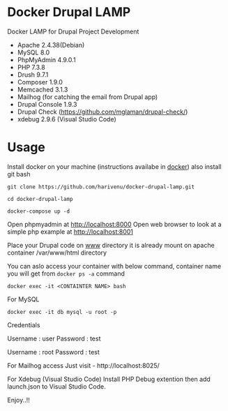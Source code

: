 # Docker Drupal LAMP

Docker LAMP for Drupal Project Development

* Apache 2.4.38(Debian)
* MySQL 8.0
* PhpMyAdmin 4.9.0.1
* PHP 7.3.8
* Drush 9.7.1
* Composer 1.9.0
* Memcached 3.1.3
* Mailhog (for catching the email from Drupal app)
* Drupal Console 1.9.3
* Drupal Check (https://github.com/mglaman/drupal-check/)
* xdebug 2.9.6 (Visual Studio Code)

# Usage

Install docker on your machine (instructions availabe in [docker](https://www.docker.com/products/docker-desktop)) also install git bash

```
git clone https://github.com/harivenu/docker-drupal-lamp.git

cd docker-drupal-lamp

docker-compose up -d
```

Open phpmyadmin at [http://localhost:8000](http://localhost:8000)
Open web browser to look at a simple php example at [http://localhost:8001](http://localhost:8001)

Place your Drupal code on [www](https://github.com/harivenu/docker-drupal-lamp/tree/master/www) directory it is already mount on apache container /var/www/html directory

You can aslo access your container with below command, container name you will get from `docker ps -a` command
```
docker exec -it <CONTAINTER NAME> bash
```

For MySQL
```
docker exec -it db mysql -u root -p
```
Credentials

Username : user
Password : test

Username : root
Password : test

For Mailhog access
Just visit - http://localhost:8025/

For Xdebug (Visual Studio Code)
Install PHP Debug extention then add launch.json to Visual Studio Code.

Enjoy..!!
